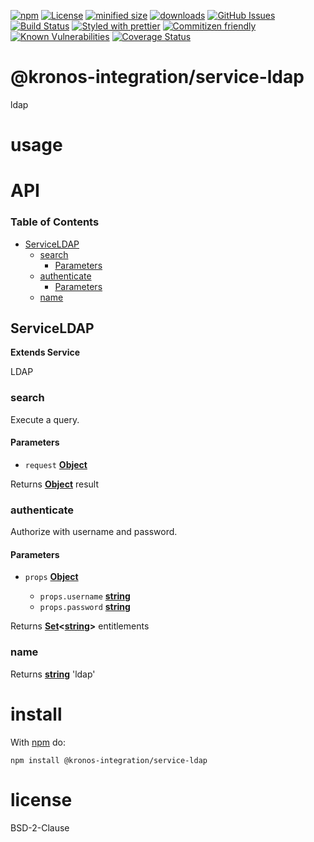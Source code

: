 [![npm](https://img.shields.io/npm/v/@kronos-integration/service-ldap.svg)](https://www.npmjs.com/package/@kronos-integration/service-ldap)
[![License](https://img.shields.io/badge/License-BSD%203--Clause-blue.svg)](https://opensource.org/licenses/BSD-3-Clause)
[![minified size](https://badgen.net/bundlephobia/min/@kronos-integration/service-ldap)](https://bundlephobia.com/result?p=@kronos-integration/service-ldap)
[![downloads](http://img.shields.io/npm/dm/@kronos-integration/service-ldap.svg?style=flat-square)](https://npmjs.org/package/@kronos-integration/service-ldap)
[![GitHub Issues](https://img.shields.io/github/issues/Kronos-Integration/service-ldap.svg?style=flat-square)](https://github.com/Kronos-Integration/service-ldap/issues)
[![Build Status](https://img.shields.io/endpoint.svg?url=https%3A%2F%2Factions-badge.atrox.dev%2FKronos-Integration%2Fservice-ldap%2Fbadge&style=flat)](https://actions-badge.atrox.dev/Kronos-Integration/service-ldap/goto)
[![Styled with prettier](https://img.shields.io/badge/styled_with-prettier-ff69b4.svg)](https://github.com/prettier/prettier)
[![Commitizen friendly](https://img.shields.io/badge/commitizen-friendly-brightgreen.svg)](http://commitizen.github.io/cz-cli/)
[![Known Vulnerabilities](https://snyk.io/test/github/Kronos-Integration/service-ldap/badge.svg)](https://snyk.io/test/github/Kronos-Integration/service-ldap)
[![Coverage Status](https://coveralls.io/repos/Kronos-Integration/service-ldap/badge.svg)](https://coveralls.io/github/Kronos-Integration/service-ldap)

# @kronos-integration/service-ldap

ldap

# usage

# API

<!-- Generated by documentation.js. Update this documentation by updating the source code. -->

### Table of Contents

*   [ServiceLDAP](#serviceldap)
    *   [search](#search)
        *   [Parameters](#parameters)
    *   [authenticate](#authenticate)
        *   [Parameters](#parameters-1)
    *   [name](#name)

## ServiceLDAP

**Extends Service**

LDAP

### search

Execute a query.

#### Parameters

*   `request` **[Object](https://developer.mozilla.org/docs/Web/JavaScript/Reference/Global_Objects/Object)** 

Returns **[Object](https://developer.mozilla.org/docs/Web/JavaScript/Reference/Global_Objects/Object)** result

### authenticate

Authorize with username and password.

#### Parameters

*   `props` **[Object](https://developer.mozilla.org/docs/Web/JavaScript/Reference/Global_Objects/Object)** 

    *   `props.username` **[string](https://developer.mozilla.org/docs/Web/JavaScript/Reference/Global_Objects/String)** 
    *   `props.password` **[string](https://developer.mozilla.org/docs/Web/JavaScript/Reference/Global_Objects/String)** 

Returns **[Set](https://developer.mozilla.org/docs/Web/JavaScript/Reference/Global_Objects/Set)<[string](https://developer.mozilla.org/docs/Web/JavaScript/Reference/Global_Objects/String)>** entitlements

### name

Returns **[string](https://developer.mozilla.org/docs/Web/JavaScript/Reference/Global_Objects/String)** 'ldap'

# install

With [npm](http://npmjs.org) do:

```shell
npm install @kronos-integration/service-ldap
```

# license

BSD-2-Clause
